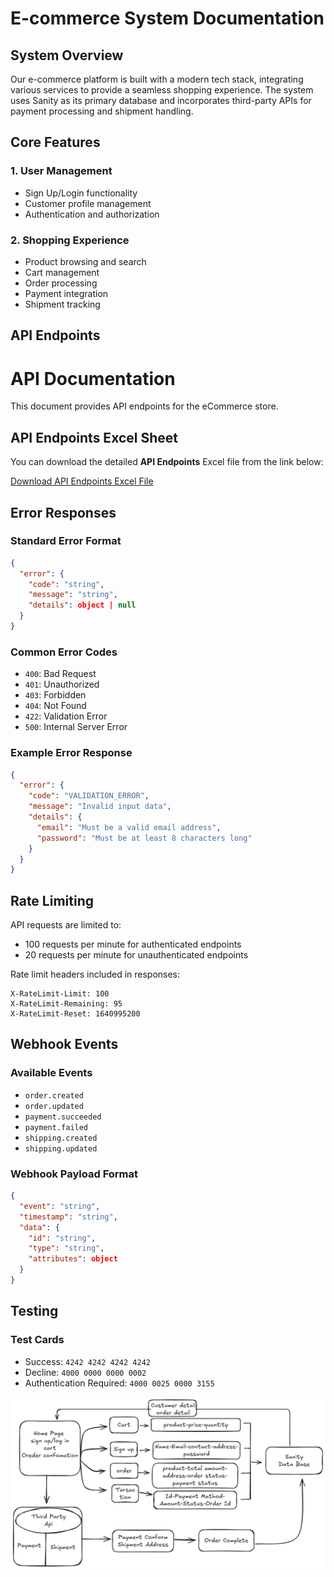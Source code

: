 # E-commerce System Documentation

## System Overview

Our e-commerce platform is built with a modern tech stack, integrating various services to provide a seamless shopping experience. The system uses Sanity as its primary database and incorporates third-party APIs for payment processing and shipment handling.

## Core Features

### 1. User Management
- Sign Up/Login functionality
- Customer profile management
- Authentication and authorization

### 2. Shopping Experience
- Product browsing and search
- Cart management
- Order processing
- Payment integration
- Shipment tracking

## API Endpoints

# API Documentation

This document provides API endpoints for the eCommerce store.

## API Endpoints Excel Sheet

You can download the detailed **API Endpoints** Excel file from the link below:

[Download API Endpoints Excel File](./Apis%20End%20point.xlsx)



## Error Responses

### Standard Error Format

```json
{
  "error": {
    "code": "string",
    "message": "string",
    "details": object | null
  }
}
```

### Common Error Codes

- `400`: Bad Request
- `401`: Unauthorized
- `403`: Forbidden
- `404`: Not Found
- `422`: Validation Error
- `500`: Internal Server Error


### Example Error Response

```json
{
  "error": {
    "code": "VALIDATION_ERROR",
    "message": "Invalid input data",
    "details": {
      "email": "Must be a valid email address",
      "password": "Must be at least 8 characters long"
    }
  }
}
```

## Rate Limiting

API requests are limited to:

- 100 requests per minute for authenticated endpoints
- 20 requests per minute for unauthenticated endpoints


Rate limit headers included in responses:

```plaintext
X-RateLimit-Limit: 100
X-RateLimit-Remaining: 95
X-RateLimit-Reset: 1640995200
```

## Webhook Events

### Available Events

- `order.created`
- `order.updated`
- `payment.succeeded`
- `payment.failed`
- `shipping.created`
- `shipping.updated`


### Webhook Payload Format

```json
{
  "event": "string",
  "timestamp": "string",
  "data": {
    "id": "string",
    "type": "string",
    "attributes": object
  }
}
```

## Testing

### Test Cards

- Success: `4242 4242 4242 4242`
- Decline: `4000 0000 0000 0002`
- Authentication Required: `4000 0025 0000 3155`

![Work Flow Of Website](structure1.png)